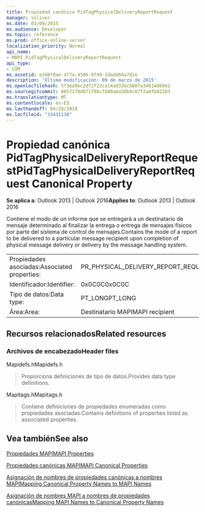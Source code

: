 ```yaml
---
title: Propiedad canónica PidTagPhysicalDeliveryReportRequest
manager: soliver
ms.date: 03/09/2015
ms.audience: Developer
ms.topic: reference
ms.prod: office-online-server
localization_priority: Normal
api_name:
- MAPI.PidTagPhysicalDeliveryReportRequest
api_type:
- COM
ms.assetid: e34070ae-4f7a-4506-9749-1dadd60a7d2e
description: 'Última modificación: 09 de marzo de 2015'
ms.openlocfilehash: 5f3ea9ec2df2f22ca14ad32bcb08fa34614d69e2
ms.sourcegitcommit: 8657170d071f9bcf680aba50b9c07f2a4fb82283
ms.translationtype: MT
ms.contentlocale: es-ES
ms.lasthandoff: 04/28/2019
ms.locfileid: "33431130"
---
```

# <a name="pidtagphysicaldeliveryreportrequest-canonical-property"></a><span data-ttu-id="a8134-103">Propiedad canónica PidTagPhysicalDeliveryReportRequest</span><span class="sxs-lookup"><span data-stu-id="a8134-103">PidTagPhysicalDeliveryReportRequest Canonical Property</span></span>

  
  
<span data-ttu-id="a8134-104">**Se aplica a**: Outlook 2013 | Outlook 2016</span><span class="sxs-lookup"><span data-stu-id="a8134-104">**Applies to**: Outlook 2013 | Outlook 2016</span></span> 
  
<span data-ttu-id="a8134-105">Contiene el modo de un informe que se entregará a un destinatario de mensaje determinado al finalizar la entrega o entrega de mensajes físicos por parte del sistema de control de mensajes.</span><span class="sxs-lookup"><span data-stu-id="a8134-105">Contains the mode of a report to be delivered to a particular message recipient upon completion of physical message delivery or delivery by the message handling system.</span></span>
  
|||
|:-----|:-----|
|<span data-ttu-id="a8134-106">Propiedades asociadas:</span><span class="sxs-lookup"><span data-stu-id="a8134-106">Associated properties:</span></span>  <br/> |<span data-ttu-id="a8134-107">PR_PHYSICAL_DELIVERY_REPORT_REQUEST</span><span class="sxs-lookup"><span data-stu-id="a8134-107">PR_PHYSICAL_DELIVERY_REPORT_REQUEST</span></span>  <br/> |
|<span data-ttu-id="a8134-108">Identificador:</span><span class="sxs-lookup"><span data-stu-id="a8134-108">Identifier:</span></span>  <br/> |<span data-ttu-id="a8134-109">0x0C0C</span><span class="sxs-lookup"><span data-stu-id="a8134-109">0x0C0C</span></span>  <br/> |
|<span data-ttu-id="a8134-110">Tipo de datos:</span><span class="sxs-lookup"><span data-stu-id="a8134-110">Data type:</span></span>  <br/> |<span data-ttu-id="a8134-111">PT_LONG</span><span class="sxs-lookup"><span data-stu-id="a8134-111">PT_LONG</span></span>  <br/> |
|<span data-ttu-id="a8134-112">Área:</span><span class="sxs-lookup"><span data-stu-id="a8134-112">Area:</span></span>  <br/> |<span data-ttu-id="a8134-113">Destinatario MAPI</span><span class="sxs-lookup"><span data-stu-id="a8134-113">MAPI recipient</span></span>  <br/> |
   
## <a name="related-resources"></a><span data-ttu-id="a8134-114">Recursos relacionados</span><span class="sxs-lookup"><span data-stu-id="a8134-114">Related resources</span></span>

### <a name="header-files"></a><span data-ttu-id="a8134-115">Archivos de encabezado</span><span class="sxs-lookup"><span data-stu-id="a8134-115">Header files</span></span>

<span data-ttu-id="a8134-116">Mapidefs.h</span><span class="sxs-lookup"><span data-stu-id="a8134-116">Mapidefs.h</span></span>
  
> <span data-ttu-id="a8134-117">Proporciona definiciones de tipo de datos.</span><span class="sxs-lookup"><span data-stu-id="a8134-117">Provides data type definitions.</span></span>
    
<span data-ttu-id="a8134-118">Mapitags.h</span><span class="sxs-lookup"><span data-stu-id="a8134-118">Mapitags.h</span></span>
  
> <span data-ttu-id="a8134-119">Contiene definiciones de propiedades enumeradas como propiedades asociadas.</span><span class="sxs-lookup"><span data-stu-id="a8134-119">Contains definitions of properties listed as associated properties.</span></span>
    
## <a name="see-also"></a><span data-ttu-id="a8134-120">Vea también</span><span class="sxs-lookup"><span data-stu-id="a8134-120">See also</span></span>



[<span data-ttu-id="a8134-121">Propiedades MAPI</span><span class="sxs-lookup"><span data-stu-id="a8134-121">MAPI Properties</span></span>](mapi-properties.md)
  
[<span data-ttu-id="a8134-122">Propiedades canónicas MAPI</span><span class="sxs-lookup"><span data-stu-id="a8134-122">MAPI Canonical Properties</span></span>](mapi-canonical-properties.md)
  
[<span data-ttu-id="a8134-123">Asignación de nombres de propiedades canónicas a nombres MAPI</span><span class="sxs-lookup"><span data-stu-id="a8134-123">Mapping Canonical Property Names to MAPI Names</span></span>](mapping-canonical-property-names-to-mapi-names.md)
  
[<span data-ttu-id="a8134-124">Asignación de nombres MAPI a nombres de propiedades canónicas</span><span class="sxs-lookup"><span data-stu-id="a8134-124">Mapping MAPI Names to Canonical Property Names</span></span>](mapping-mapi-names-to-canonical-property-names.md)

